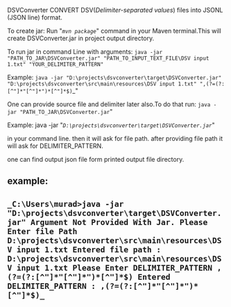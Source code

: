 DSVConverter CONVERT DSV(_Delimiter-separated values_) files into JSONL (JSON line) format.

To create  jar:
Run "_`mvn package`_" command in your Maven terminal.This will
create DSVConverter.jar in project output directory.


To run jar in command Line with arguments:
`java -jar "PATH_TO_JAR\DSVConverter.jar" "PATH_TO_INPUT_TEXT_FILE\DSV input 1.txt" "YOUR_DELIMITER_PATTERN"`

Example:
`java -jar "D:\projects\dsvconverter\target\DSVConverter.jar" "D:\projects\dsvconverter\src\main\resources\DSV input 1.txt" ",(?=(?:[^"]*"[^"]*")*[^"]*$)`_"



One can provide source file and delimiter later also.To do that
run:
`java -jar "PATH_TO_JAR\DSVConverter.jar`"

Example:
java -jar "_`D:\projects\dsvconverter\target\DSVConverter.jar`_"

in your command line.
then it will ask for file path.
after providing file path it will ask for DELIMITER_PATTERN.

one can find output json file form printed output file directory.


example:
-----
`_C:\Users\murad>java -jar "D:\projects\dsvconverter\target\DSVConverter.jar"
Argument Not Provided With Jar.
Please Enter file Path
D:\projects\dsvconverter\src\main\resources\DSV input 1.txt
Entered file path : D:\projects\dsvconverter\src\main\resources\DSV input 1.txt
Please Enter DELIMITER_PATTERN
,(?=(?:[^"]*"[^"]*")*[^"]*$)
Entered DELIMITER_PATTERN : ,(?=(?:[^"]*"[^"]*")*[^"]*$)_`
-----
